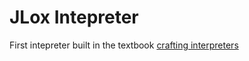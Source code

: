 # JLox Intepreter

First intepreter built in the textbook [crafting interpreters](https://craftinginterpreters.com/)

